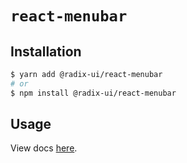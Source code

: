 # `react-menubar`

## Installation

```sh
$ yarn add @radix-ui/react-menubar
# or
$ npm install @radix-ui/react-menubar
```

## Usage

View docs [here](https://radix-ui.com/primitives/docs/components/menubar).
